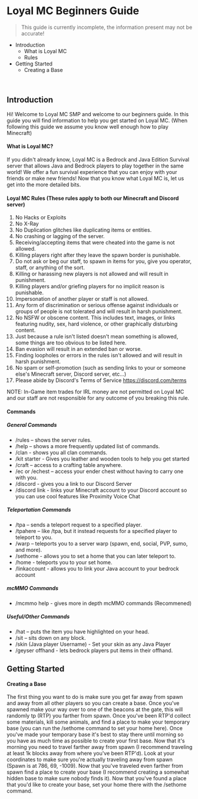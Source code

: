# Loyal MC Beginners Guide
> This guide is currently incomplete, the information present may not be accurate!
- Introduction
  - What is Loyal MC
  - Rules
- Getting Started
  - Creating a Base
</br>

## Introduction
Hi! Welcome to Loyal MC SMP and welcome to our beginners guide. In this guide you will find information to help you get started on Loyal MC. (When following this guide we assume you know well enough how to play Minecraft)

#### What is Loyal MC?
If you didn't already know, Loyal MC is a Bedrock and Java Edition Survival server that allows Java and Bedrock players to play together in the same world! We offer a fun survival experience that you can enjoy with your friends or make new friends! Now that you know what Loyal MC is, let us get into the more detailed bits.

#### **Loyal MC Rules (These rules apply to both our Minecraft and Discord server)**
1. No Hacks or Exploits
2. No X-Ray 
3. No Duplication glitches like duplicating items or entities. 
4. No crashing or lagging of the server. 
5. Receiving/accepting items that were cheated into the game is not allowed. 
6. Killing players right after they leave the spawn border is punishable.
7. Do not ask or beg our staff, to spawn in items for you, give you operator, staff, or anything of the sort. 
8. Killing or harassing new players is not allowed and will result in punishment.
9. Killing players and/or griefing players for no implicit reason is punishable. 
10. Impersonation of another player or staff is not allowed.
11. Any form of discrimination or serious offense against individuals or groups of people is not tolerated and will result in harsh punishment. 
12. No NSFW or obscene content. This includes text, images, or links featuring nudity, sex, hard violence, or other graphically disturbing content.
13. Just because a rule isn't listed doesn't mean something is allowed, some things are too obvious to be listed here. 
14. Ban evasion will result in an extended ban or worse. 
15. Finding loopholes or errors in the rules isn't allowed and will result in harsh punishment. 
16. No spam or self-promotion  (such as sending links to your or someone else's Minecraft server, Discord server, etc...)
17. Please abide by Discord's Terms of Service https://discord.com/terms  

NOTE: In-Game item trades for IRL money are not permitted on Loyal MC and our staff are not responsible for any outcome of you breaking this rule.

#### Commands
##### General Commands
- /rules – shows the server rules.
- /help – shows a more frequently updated list of commands.
- /clan - shows you all clan commands.
- /kit starter - Gives you leather and wooden tools to help you get started
- /craft – access to a crafting table anywhere.
- /ec or /echest – access your ender chest without having to carry one with you.
- /discord - gives you a link to our Discord Server
- /discord link - links your Minecraft account to your Discord account so you can use cool features like Proximity Voice Chat

##### Teleportation Commands
- /tpa – sends a teleport request to a specified player.
- /tpahere – like /tpa, but it instead requests for a specified player to teleport to you.
- /warp – teleports you to a server warp (spawn, end, social, PVP, sumo, and more). 
- /sethome - allows you to set a home that you can later teleport to.
- /home - teleports you to your set home.
- /linkaccount - allows you to link your Java account to your bedrock account

##### mcMMO Commands
- /mcmmo help - gives more in depth mcMMO commands (Recommened)

##### Useful/Other Commands
- /hat – puts the item you have highlighted on your head.
- /sit – sits down on any block.
- /skin (Java player Username) - Set your skin as any Java Player
- /geyser offhand - lets bedrock players put items in their offhand.

## Getting Started

#### Creating a Base
The first thing you want to do is make sure you get far away from spawn and away from all other players so you can create a base.
Once you've spawned make your way over to one of the beacons at the gate, this will randomly tp (RTP) you farther from spawn. Once you've been RTP'd collect some materials, kill some animals, and find a place to make your temporary base (you can run the /sethome command to set your home here). Once you've made your temporary base it's best to stay there until morning so you have as much time as possible to create your first base. Now that it's morning you need to travel farther away from spawn (I recommend traveling at least 1k blocks away from where you've been RTP'd). Look at your coordinates to make sure you're actually traveling away from spawn (Spawn is at 786, 69, -1009). Now that you've traveled even farther from spawn find a place to create your base (I recommend creating a somewhat hidden base to make sure nobody finds it). Now that you've found a place that you'd like to create your base, set your home there with the /sethome command.

